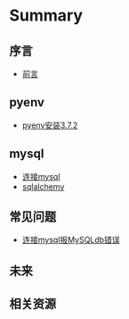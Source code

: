 # Summary

## 序言

* [前言](README.md)


## pyenv

* [pyenv安装3.7.2](docs/pyenv-install-372.md)


## mysql
* [连接mysql](docs/python-mysql.md)
* [sqlalchemy](docs/sqlalchemy.md)

## 常见问题

* [连接mysql报MySQLdb错误](docs/mysql-no-module-named-MySQLdb.md)

## 未来

<!-- * [我的ceph探险之旅](https://b.qqbb.app/tags/ceph/) -->
<!-- * [Ceph Handbook](https://eiuapp/swift-handbook/) -->

## 相关资源

<!-- - [ceph技术工具与资源](docs/tech_resource.md) -->

